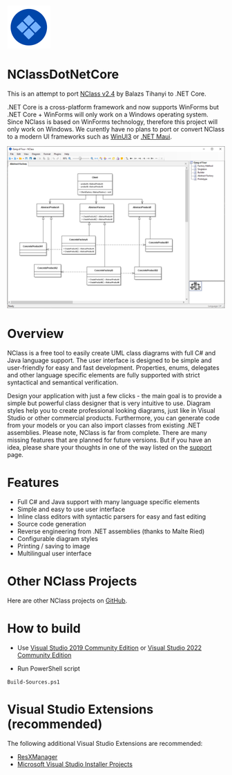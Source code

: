 ![NClassDotNetCore](/src/GUI/icons/nclass_small.png)

# NClassDotNetCore

This is an attempt to port [NClass v2.4](http://nclass.sourceforge.net/index.html) by Balazs Tihanyi to .NET Core.

.NET Core is a cross-platform framework and now supports WinForms but .NET Core + WinForms will only work on a Windows operating system. Since NClass is based on WinForms technology, therefore this project will only work on Windows. We curently have no plans to port or convert NClass to a modern UI frameworks such as [WinUI3](https://blogs.windows.com/windowsdeveloper/2020/07/07/a-deep-dive-into-winui-3-in-desktop-apps/) or [.NET Maui](https://docs.microsoft.com/en-us/dotnet/maui/what-is-maui).

<p><img src="screenshot1.png" width=800 alt="NClass screenshot"/></p>

# Overview

NClass is a free tool to easily create UML class diagrams with full C# and Java language support. The user interface is designed to be simple and user-friendly for easy and fast development. Properties, enums, delegates and other language specific elements are fully supported with strict syntactical and semantical verification.

Design your application with just a few clicks - the main goal is to provide a simple but powerful class designer that is very intuitive to use. Diagram styles help you to create professional looking diagrams, just like in Visual Studio or other commercial products. Furthermore, you can generate code from your models or you can also import classes from existing .NET assemblies.
Please note, NClass is far from complete. There are many missing features that are planned for future versions. But if you have an idea, please share your thoughts in one of the way listed on the [support](http://nclass.sourceforge.net/support.html) page.

# Features
* Full C# and Java support with many language specific elements
* Simple and easy to use user interface
* Inline class editors with syntactic parsers for easy and fast editing
* Source code generation
* Reverse engineering from .NET assemblies (thanks to Malte Ried)
* Configurable diagram styles
* Printing / saving to image
* Multilingual user interface

# Other NClass Projects

Here are other NClass projects on [GitHub](https://github.com/search?q=nclass+uml&type=Repositories).

# How to build

* Use [Visual Studio 2019 Community Edition](https://visualstudio.microsoft.com/vs/older-downloads/) or [Visual Studio 2022 Community Edition](https://visualstudio.microsoft.com/vs/community/)

* Run PowerShell script

```
Build-Sources.ps1
```

# Visual Studio Extensions (recommended)

The following additional Visual Studio Extensions are recommended:

* [ResXManager](https://marketplace.visualstudio.com/items?itemName=TomEnglert.ResXManager)
* [Microsoft Visual Studio Installer Projects](https://marketplace.visualstudio.com/items?itemName=visualstudioclient.MicrosoftVisualStudio2017InstallerProjects)
